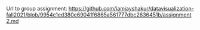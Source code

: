 Url to group assignment: https://github.com/iamjayshakur/datavisualization-fall2021/blob/9954c1ed380e69041f6865a561777dbc2636451b/assignment2.md
